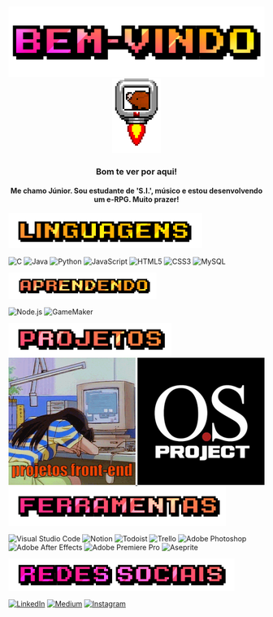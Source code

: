  <div align=center>
    <img src="https://github.com/jjuniorbrasil/jjuniorbrasil/blob/main/assets/bemvindo.png" alt="Bem-vindo!">
  </div>
  <div align=center><img src="https://github.com/jjuniorbrasil/jjuniorbrasil/blob/main/assets/Sprite-0001.gif" alt="Bem-vindo!"></div>
  

<h3 align=center>Bom te ver por aqui!</h3>
<h4 align=center>Me chamo Júnior. Sou estudante de 'S.I.', músico e estou desenvolvendo um e-RPG. Muito prazer!</h4>

  <div align=left>
    <img src="https://github.com/jjuniorbrasil/jjuniorbrasil/blob/main/assets/linguagens.png" alt="Linguagens">
  </div>

![C](https://img.shields.io/badge/c-%2300599C.svg?style=for-the-badge&logo=c&logoColor=white)
![Java](https://img.shields.io/badge/java-%23ED8B00.svg?style=for-the-badge&logo=openjdk&logoColor=white)
![Python](https://img.shields.io/badge/Python-FFD43B?style=for-the-badge&logo=python&logoColor=blue)
![JavaScript](https://img.shields.io/badge/JavaScript-323330?style=for-the-badge&logo=javascript&logoColor=F7DF1E)
![HTML5](https://img.shields.io/badge/HTML5-E34F26?style=for-the-badge&logo=html5&logoColor=white)
![CSS3](https://img.shields.io/badge/CSS3-1572B6?style=for-the-badge&logo=css3&logoColor=white)
![MySQL](https://img.shields.io/badge/MySQL-4479A1.svg?style=for-the-badge&logo=MySQL&logoColor=white)

  <div align=left>
    <img src="https://github.com/jjuniorbrasil/jjuniorbrasil/blob/main/assets/aprendendo.png" alt="Aprendendo">
  </div>

  ![Node.js](https://img.shields.io/badge/Node%20js-339933?style=for-the-badge&logo=nodedotjs&logoColor=white)
  ![GameMaker](https://img.shields.io/badge/Gamemaker-000000.svg?style=for-the-badge&logo=Gamemaker&logoColor=white)

  <div align=left>
    <img src="https://github.com/jjuniorbrasil/jjuniorbrasil/blob/main/assets/projetos.png" alt="Projetos">
  </div>
  
  <a href="https://github.com/jjuniorbrasil/projetos-front">
          <img src="https://github.com/jjuniorbrasil/jjuniorbrasil/blob/main/assets/tumblr_218f4aadc6b66021e2dabcea61b95ddc_2ef179ce_500-ezgif.com-animated-gif-maker.gif" alt="O.S. Project">
    </a>
  <a href="https://github.com/jjuniorbrasil/OS-Project">
          <img src="https://github.com/jjuniorbrasil/jjuniorbrasil/blob/main/assets/osproj.png" alt="O.S. Project">
    </a>

  <div align=left>
    <img src="https://github.com/jjuniorbrasil/jjuniorbrasil/blob/main/assets/ferramentas.png" alt="Ferramentas">
  </div>

![Visual Studio Code](https://img.shields.io/badge/Visual%20Studio%20Code-007ACC.svg?style=for-the-badge&logo=Visual-Studio-Code&logoColor=white)
![Notion](https://img.shields.io/badge/Notion-%23000000.svg?style=for-the-badge&logo=notion&logoColor=white)
![Todoist](https://img.shields.io/badge/Todoist-E44332?style=for-the-badge&logo=todoist&logoColor=white)
![Trello](https://img.shields.io/badge/Trello-%23026AA7.svg?style=for-the-badge&logo=Trello&logoColor=white)
![Adobe Photoshop](https://img.shields.io/badge/adobe%20photoshop-%2331A8FF.svg?style=for-the-badge&logo=adobe%20photoshop&logoColor=white)
![Adobe After Effects](https://img.shields.io/badge/Adobe%20After%20Effects-9999FF.svg?style=for-the-badge&logo=Adobe%20After%20Effects&logoColor=white)
![Adobe Premiere Pro](https://img.shields.io/badge/Adobe%20Premiere%20Pro-9999FF.svg?style=for-the-badge&logo=Adobe%20Premiere%20Pro&logoColor=white)
![Aseprite](https://img.shields.io/badge/Aseprite-FFFFFF?style=for-the-badge&logo=Aseprite&logoColor=#7D929E)

  <div align=left>
    <img src="https://github.com/jjuniorbrasil/jjuniorbrasil/blob/main/assets/redes sociais.png" alt="Redes sociais">
  </div>

[![LinkedIn](https://img.shields.io/badge/LinkedIn-000?style=for-the-badge&logo=linkedin&logoColor=0E76A8)](https://www.linkedin.com/in/jjuniorbrasil/)
[![Medium](https://img.shields.io/badge/Medium-12100E?style=for-the-badge&logo=medium&logoColor=white)](https://medium.com/@jjuniorbrasil)
[![Instagram](https://img.shields.io/badge/Instagram-000?style=for-the-badge&logo=instagram)](https://www.instagram.com/jsc.jun/)
